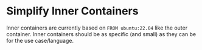 # Simplify Inner Containers

Inner containers are currently based on `FROM ubuntu:22.04` like the outer container. Inner containers should be as specific (and small) as they can be for the use case/language.

